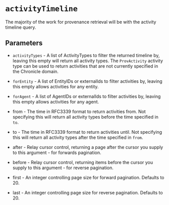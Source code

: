 # `activityTimeline`

The majority of the work for provenance retrieval will be with the
activity timeline query.

## Parameters

* `activityTypes` - A list of ActivityTypes to filter the returned
    timeline by, leaving this empty will return all activity types.
    The `ProvActivity` activity type can be used to return activities
    that are not currently specified in the Chronicle domain.

* `forEntity` - A list of EntityIDs or externalIds to filter
    activities by, leaving this empty allows activities for any entity.

* `forAgent` - A list of AgentIDs or externalIds to filter
    activities by, leaving this empty allows activities for any agent.

* from - The time in RFC3339 format to return activities from.
    Not specifying this will return all activity types before the time
    specified in `to`.

* to - The time in RFC3339 format to return activities until. Not
  specifying this will return all activity types after the time
  specified in `from`.

* after - Relay cursor control, returning a page after the cursor
  you supply to this argument - for forwards pagination.

* before - Relay cursor control, returning items before the cursor
  you supply to this argument - for reverse pagination.

* first - An integer controlling page size for forward pagination.
  Defaults to 20.

* last - An integer controlling page size for reverse pagination.
  Defaults to 20.
